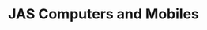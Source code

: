 ---
title: "JAS Computers and Mobiles"
url: /crieff/jas-computers-and-mobiles/
shop: mobile phone
---